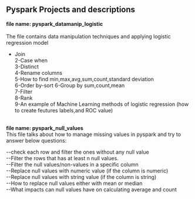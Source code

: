 ## Pyspark Projects and descriptions
**file name: pyspark_datamanip_logistic**<br/>  
The file contains data manipulation techniques and applying logistic regression model<br/>  
* Join<br/>
2-Case when<br/> 
3-Distinct<br/>
4-Rename columns<br/>
5-How to find min,max,avg,sum,count,standard deviation<br/> 
6-Order by-sort
6-Group by sum,count,mean<br/> 
7-Filter<br/> 
8-Rank<br/> 
9-An example of Machine Learning methods of logistic regression (how to create feutures labels,and ROC value)<br/><br/> 

**file name: pyspark_null_values**<br/>
This file talks about how to manage missing values in pyspark and try to answer below questions: <br/> 
  
--check each row and filter the ones without any null value<br/>
--Filter the rows that has at least n null values.<br/>
--Filter the null values/non-values in a specific column<br/> 
--Replace null values with numeric value (if the column is numeric)<br/>
--Replace null values with string value  (if the column is string)<br/>
--How to replace null values either with mean or median<br/>
--What impacts can null values have on calculating average and count<br/> 
